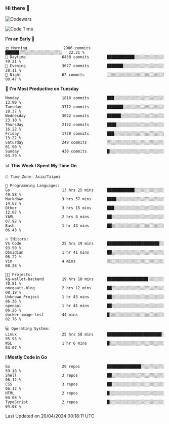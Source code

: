 ### Hi there 👋

![Codewars](https://www.codewars.com/users/omegaatt36/badges/small)

<!--START_SECTION:waka-->
![Code Time](http://img.shields.io/badge/Code%20Time-2%2C360%20hrs%2059%20mins-blue)

**I'm an Early 🐤** 

```text
🌞 Morning                2906 commits        ██████░░░░░░░░░░░░░░░░░░░   22.21 % 
🌆 Daytime                6438 commits        ████████████░░░░░░░░░░░░░   49.21 % 
🌃 Evening                3677 commits        ███████░░░░░░░░░░░░░░░░░░   28.11 % 
🌙 Night                  62 commits          ░░░░░░░░░░░░░░░░░░░░░░░░░   00.47 % 
```
📅 **I'm Most Productive on Tuesday** 

```text
Monday                   1818 commits        ███░░░░░░░░░░░░░░░░░░░░░░   13.90 % 
Tuesday                  3712 commits        ███████░░░░░░░░░░░░░░░░░░   28.37 % 
Wednesday                3022 commits        ██████░░░░░░░░░░░░░░░░░░░   23.10 % 
Thursday                 2122 commits        ████░░░░░░░░░░░░░░░░░░░░░   16.22 % 
Friday                   1730 commits        ███░░░░░░░░░░░░░░░░░░░░░░   13.22 % 
Saturday                 249 commits         ░░░░░░░░░░░░░░░░░░░░░░░░░   01.90 % 
Sunday                   430 commits         █░░░░░░░░░░░░░░░░░░░░░░░░   03.29 % 
```


📊 **This Week I Spent My Time On** 

```text
🕑︎ Time Zone: Asia/Taipei

💬 Programming Languages: 
Go                       13 hrs 25 mins      ████████████░░░░░░░░░░░░░   49.58 % 
Markdown                 3 hrs 57 mins       ████░░░░░░░░░░░░░░░░░░░░░   14.62 % 
Other                    3 hrs 15 mins       ███░░░░░░░░░░░░░░░░░░░░░░   12.02 % 
YAML                     2 hrs 8 mins        ██░░░░░░░░░░░░░░░░░░░░░░░   07.92 % 
Bash                     1 hr 44 mins        ██░░░░░░░░░░░░░░░░░░░░░░░   06.43 % 

🔥 Editors: 
VS Code                  25 hrs 19 mins      ███████████████████████░░   93.50 % 
Obsidian                 1 hr 41 mins        ██░░░░░░░░░░░░░░░░░░░░░░░   06.22 % 
Vim                      4 mins              ░░░░░░░░░░░░░░░░░░░░░░░░░   00.28 % 

🐱‍💻 Projects: 
kg-wallet-backend        19 hrs 10 mins      ██████████████████░░░░░░░   70.81 % 
omegaatt-blog            2 hrs 12 mins       ██░░░░░░░░░░░░░░░░░░░░░░░   08.19 % 
Unknown Project          1 hr 43 mins        ██░░░░░░░░░░░░░░░░░░░░░░░   06.36 % 
openapi                  1 hr 41 mins        ██░░░░░░░░░░░░░░░░░░░░░░░   06.26 % 
docker-image-test        44 mins             █░░░░░░░░░░░░░░░░░░░░░░░░   02.76 % 

💻 Operating System: 
Linux                    25 hrs 58 mins      ████████████████████████░   95.93 % 
WSL                      1 hr 6 mins         █░░░░░░░░░░░░░░░░░░░░░░░░   04.07 % 
```

**I Mostly Code in Go** 

```text
Go                       29 repos            ███████████████░░░░░░░░░░   59.18 % 
Shell                    3 repos             ██░░░░░░░░░░░░░░░░░░░░░░░   06.12 % 
CSS                      3 repos             ██░░░░░░░░░░░░░░░░░░░░░░░   06.12 % 
HTML                     2 repos             █░░░░░░░░░░░░░░░░░░░░░░░░   04.08 % 
TypeScript               2 repos             █░░░░░░░░░░░░░░░░░░░░░░░░   04.08 % 
```




 Last Updated on 20/04/2024 00:18:11 UTC
<!--END_SECTION:waka-->

<!--
**omegaatt36/omegaatt36** is a ✨ _special_ ✨ repository because its `README.md` (this file) appears on your GitHub profile.

Here are some ideas to get you started:

- 🔭 I’m currently working on ...
- 🌱 I’m currently learning ...
- 👯 I’m looking to collaborate on ...
- 🤔 I’m looking for help with ...
- 💬 Ask me about ...
- 📫 How to reach me: ...
- 😄 Pronouns: ...
- ⚡ Fun fact: ...
-->
